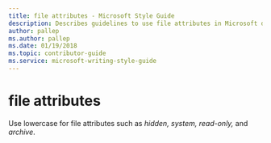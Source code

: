 ```yaml
---
title: file attributes - Microsoft Style Guide
description: Describes guidelines to use file attributes in Microsoft documents and provides alternate examples.
author: pallep
ms.author: pallep
ms.date: 01/19/2018
ms.topic: contributor-guide
ms.service: microsoft-writing-style-guide
---
```


# file attributes

Use lowercase for file attributes such as *hidden,* *system,* *read-only,* and *archive*.
